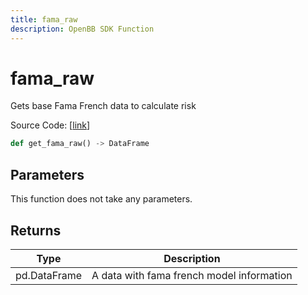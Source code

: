 ```yaml
---
title: fama_raw
description: OpenBB SDK Function
---
```


# fama_raw

Gets base Fama French data to calculate risk

Source Code: [[link](https://github.com/OpenBB-finance/OpenBBTerminal/tree/main/openbb_terminal/stocks/quantitative_analysis/factors_model.py#L20)]

```python
def get_fama_raw() -> DataFrame
```
## Parameters

This function does not take any parameters.

## Returns

| Type | Description |
| ---- | ----------- |
| pd.DataFrame | A data with fama french model information |

